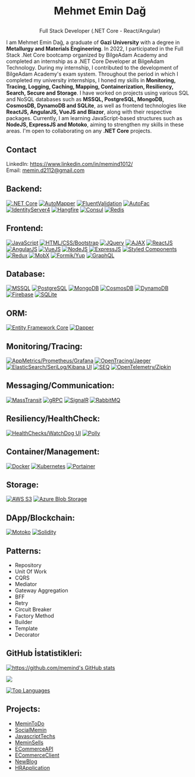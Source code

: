 # <p align="center"> Mehmet Emin Dağ </p>
<p align="center">Full Stack Developer (.NET Core - React/Angular)</p>
<p>I am Mehmet Emin Dağ, a graduate of <b>Gazi University</b> with a degree in <b>Metallurgy and Materials Engineering</b>. In 2022, I participated in the Full Stack .Net Core bootcamp organized by BilgeAdam Academy and completed an internship as a .NET Core Developer at BilgeAdam Technology. During my internship, I contributed to the development of BilgeAdam Academy's exam system. Throughout the period in which I completed my university internships, I honed my skills in <b>Monitoring, Tracing, Logging, Caching, Mapping, Containerization, Resiliency, Search, Secure and Storage</b>. I have worked on projects using various SQL and NoSQL databases such as <b>MSSQL, PostgreSQL, MongoDB, CosmosDB, DynamoDB and SQLite</b>, as well as frontend technologies like <b>ReactJS, AngularJS, VueJS and Blazor</b>, along with their respective packages. Currently, I am learning JavaScript-based structures such as <b>NodeJS, ExpressJS and Motoko</b>, aiming to strengthen my skills in these areas. I'm open to collaborating on any <b>.NET Core</b> projects.</p>


## Contact
LinkedIn: https://www.linkedin.com/in/memind1012/ <br/> 
Email: memin.d2112@gmail.com


## Backend:
[![.NET Core](https://img.shields.io/badge/.NET%20Core-blue?logo=.net)](https://dotnet.microsoft.com/)
[![AutoMapper](https://img.shields.io/badge/AutoMapper-blue?logo=automapper)](https://automapper.org/)
[![FluentValidation](https://img.shields.io/badge/FluentValidation-brightgreen?logo=fluentvalidation)](https://fluentvalidation.net/)
[![AutoFac](https://img.shields.io/badge/AutoFac-blue?logo=autofac)](https://autofac.org/)
[![IdentityServer4](https://img.shields.io/badge/IdentityServer4-blue?logo=identityserver)](https://identityserver4.readthedocs.io/)
[![Hangfire](https://img.shields.io/badge/Hangfire-orange?logo=hangfire)](https://www.hangfire.io/)
[![Consul](https://img.shields.io/badge/Consul-brightgreen?logo=consul)](https://www.consul.io/)
[![Redis](https://img.shields.io/badge/Redis-red?logo=redis)](https://redis.io/)

## Frontend:
[![JavaScript](https://img.shields.io/badge/JavaScript-yellow?logo=javascript)](https://developer.mozilla.org/en-US/docs/Web/JavaScript)
[![HTML/CSS/Bootstrap](https://img.shields.io/badge/HTML%2FCSS%2FBootstrap-9cf)](https://getbootstrap.com/)
[![JQuery](https://img.shields.io/badge/JQuery-blue?logo=jquery)](https://jquery.com/)
[![AJAX](https://img.shields.io/badge/AJAX-green)](https://developer.mozilla.org/en-US/docs/Web/Guide/AJAX)
[![ReactJS](https://img.shields.io/badge/ReactJS-blue?logo=react)](https://reactjs.org/)
[![AngularJS](https://img.shields.io/badge/AngularJS-red?logo=angular)](https://angularjs.org/)
[![VueJS](https://img.shields.io/badge/VueJS-green?logo=vue.js)](https://vuejs.org/)
[![NodeJS](https://img.shields.io/badge/NodeJS-green?logo=node.js)](https://nodejs.org/)
[![ExpressJS](https://img.shields.io/badge/ExpressJS-green?logo=express)](https://expressjs.com/)
[![Styled Components](https://img.shields.io/badge/Styled%20Components-green?logo=styled-components)](https://styled-components.com/)
[![Redux](https://img.shields.io/badge/Redux-blue?logo=redux)](https://redux.js.org/)
[![MobX](https://img.shields.io/badge/MobX-blue?logo=mobx)](https://mobx.js.org/)
[![Formik/Yup](https://img.shields.io/badge/Formik%2FYup-blue)](https://formik.org/)
[![GraphQL](https://img.shields.io/badge/GraphQL-pink?logo=graphql)](https://graphql.org/)

## Database:
[![MSSQL](https://img.shields.io/badge/MSSQL-blue?logo=microsoft-sql-server)](https://www.microsoft.com/en-us/sql-server)
[![PostgreSQL](https://img.shields.io/badge/PostgreSQL-blue?logo=postgresql)](https://www.postgresql.org/)
[![MongoDB](https://img.shields.io/badge/MongoDB-brightgreen?logo=mongodb)](https://www.mongodb.com/)
[![CosmosDB](https://img.shields.io/badge/CosmosDB-green?logo=azure-cosmosdb)](https://azure.microsoft.com/en-us/services/cosmos-db/)
[![DynamoDB](https://img.shields.io/badge/DynamoDB-brightgreen?logo=amazon-dynamodb)](https://aws.amazon.com/dynamodb/)
[![Firebase](https://img.shields.io/badge/Firebase-orange?logo=firebase)](https://firebase.google.com/)
[![SQLite](https://img.shields.io/badge/SQLite-blue?logo=sqlite)](https://www.sqlite.org/)

## ORM:
[![Entity Framework Core](https://img.shields.io/badge/Entity%20Framework%20Core-blue?logo=entity-framework)](https://docs.microsoft.com/en-us/ef/core/)
[![Dapper](https://img.shields.io/badge/Dapper-brightgreen?logo=dapper)](https://dapper-tutorial.net/)

## Monitoring/Tracing:
[![AppMetrics/Prometheus/Grafana](https://img.shields.io/badge/AppMetrics%2FPrometheus%2FGrafana-brightgreen?logo=grafana)](https://grafana.com/)
[![OpenTracing/Jaeger](https://img.shields.io/badge/OpenTracing%2FJaeger-brightgreen?logo=jaeger)](https://www.jaegertracing.io/)
[![ElasticSearch/SeriLog/Kibana UI](https://img.shields.io/badge/ElasticSearch%2FSeriLog%2FKibana%20UI-blue?logo=elasticsearch)](https://www.elastic.co/)
[![SEQ](https://img.shields.io/badge/SEQ-blue?logo=seq)](https://datalust.co/seq)
[![OpenTelemetry/Zipkin](https://img.shields.io/badge/OpenTelemetry%2FZipkin-brightgreen?logo=opentelemetry)](https://opentelemetry.io/)

## Messaging/Communication:
[![MassTransit](https://img.shields.io/badge/MassTransit-brightgreen?logo=masstransit)](https://masstransit-project.com/)
[![gRPC](https://img.shields.io/badge/gRPC-brightgreen?logo=grpc)](https://grpc.io/)
[![SignalR](https://img.shields.io/badge/SignalR-blue?logo=signalr)](https://dotnet.microsoft.com/apps/aspnet/signalr)
[![RabbitMQ](https://img.shields.io/badge/RabbitMQ-orange?logo=rabbitmq)](https://www.rabbitmq.com/)

## Resiliency/HealthCheck:
[![HealthChecks/WatchDog UI](https://img.shields.io/badge/HealthChecks%2FWatch%20Dog%20UI-blue)](https://github.com/Xabaril/AspNetCore.Diagnostics.HealthChecks)
[![Polly](https://img.shields.io/badge/Polly-blue)](https://github.com/App-vNext/Polly)

## Container/Management:
[![Docker](https://img.shields.io/badge/Docker-blue?logo=docker)](https://www.docker.com/)
[![Kubernetes](https://img.shields.io/badge/Kubernetes-blue?logo=kubernetes)](https://kubernetes.io/)
[![Portainer](https://img.shields.io/badge/Portainer-brightgreen?logo=portainer)](https://www.portainer.io/)

## Storage:
[![AWS S3](https://img.shields.io/badge/AWS%20S3-orange?logo=amazon-s3)](https://aws.amazon.com/s3/)
[![Azure Blob Storage](https://img.shields.io/badge/Azure%20Blob%20Storage-blue?logo=azure)](https://azure.microsoft.com/en-us/services/storage/blobs/)

## DApp/Blockchain:
[![Motoko](https://img.shields.io/badge/Motoko-brightgreen?logo=motoko)](https://sdk.dfinity.org/docs/language-guide/motoko.html)
[![Solidity](https://img.shields.io/badge/Solidity-orange?logo=solidity)](https://docs.soliditylang.org/)

## Patterns:
- Repository
- Unit Of Work
- CQRS
- Mediator
- Gateway Aggregation
- BFF
- Retry
- Circuit Breaker
- Factory Method
- Builder
- Template
- Decorator

## GitHub İstatistikleri:
<a href="http://www.github.com/https://github.com/memind"><img src="https://github-readme-stats.vercel.app/api?username=memind&show_icons=true&hide=&count_private=true&title_color=daa520&text_color=ffffff&icon_color=0891b2&bg_color=1c1917&hide_border=true&show_icons=true" alt="https://github.com/memind's GitHub stats" /></a>

<a href="http://www.github.com/https://github.com/memind"><img src="https://github-readme-streak-stats.herokuapp.com/?user=memind&stroke=daa520&background=1c1917&ring=e8c979&fire=e8c979&currStreakNum=daa520&currStreakLabel=daa520&sideNums=990000&sideLabels=daa520&dates=daa520&hide_border=true" /></a>

<a href="https://github.com/https://github.com/memind" align="left"><img src="https://github-readme-stats.vercel.app/api/top-langs/?username=memind&langs_count=10&title_color=daa520&text_color=daa520&icon_color=daa520&bg_color=1c1917&hide_border=true&locale=en&custom_title=Top%20%Languages" alt="Top Languages" /></a>


## Projects:
- [MeminToDo](https://github.com/memind/MeminToDo)
- [SocialMemin](https://github.com/memind/SocialMemin)
- [JavascriptTechs](https://github.com/memind/JavascriptTechs)
- [MeminSells](https://github.com/memind/MeminSells)
- [ECommerceAPI](https://github.com/memind/ECommerceAPI)
- [ECommerceClient](https://github.com/memind/ECommerceClient)
- [NewBlog](https://github.com/memind/NewBlog)
- [HRApplication](https://github.com/memind/HRApplication)

